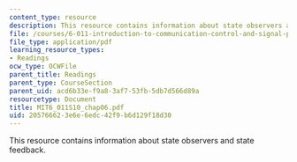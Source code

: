 ```yaml
---
content_type: resource
description: This resource contains information about state observers and state feedback.
file: /courses/6-011-introduction-to-communication-control-and-signal-processing-spring-2010/205766623e6e6edc42f9b6d129f18d30_MIT6_011S10_chap06.pdf
file_type: application/pdf
learning_resource_types:
- Readings
ocw_type: OCWFile
parent_title: Readings
parent_type: CourseSection
parent_uid: acd6b33e-f9a8-3af7-53fb-5db7d566d89a
resourcetype: Document
title: MIT6_011S10_chap06.pdf
uid: 20576662-3e6e-6edc-42f9-b6d129f18d30
---
```

This resource contains information about state observers and state feedback.

